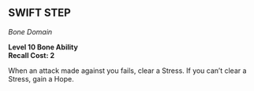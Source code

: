 ## SWIFT STEP  
_Bone Domain_

**Level 10 Bone Ability**  
**Recall Cost: 2**

When an attack made against you fails, clear a Stress. If you can’t clear a Stress, gain a Hope.  